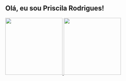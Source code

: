## Olá, eu sou Priscila Rodrigues!

<div>
 <a href="https://github.com/priscilarodriguess">
  <img height="180em" 
   src="https://github-readme-stats.vercel.app/api?username=priscilarodriguess&show_icons=true&theme=dracula"/>
  <img height="180em" 
   src="https://github-readme-stats.vercel.app/api/top-langs/?username=priscilarodriguess&layout=compact&langs_count=7&theme=dracula"/>
</div>

